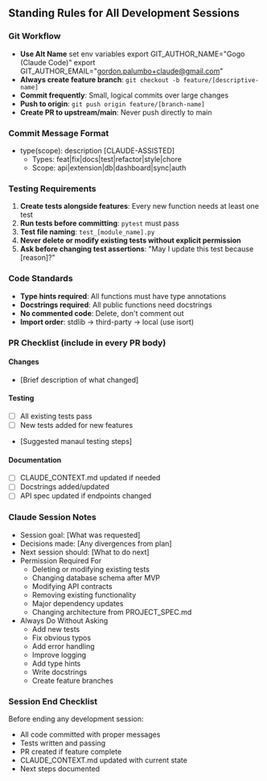 ## Standing Rules for All Development Sessions

### Git Workflow
- **Use Alt Name** set env variables 
    export GIT_AUTHOR_NAME="Gogo (Claude Code)"
    export GIT_AUTHOR_EMAIL="gordon.palumbo+claude@gmail.com"
- **Always create feature branch**: `git checkout -b feature/[descriptive-name]`
- **Commit frequently**: Small, logical commits over large changes
- **Push to origin**: `git push origin feature/[branch-name]`
- **Create PR to upstream/main**: Never push directly to main

### Commit Message Format
- type(scope): description [CLAUDE-ASSISTED]
    - Types: feat|fix|docs|test|refactor|style|chore
    - Scope: api|extension|db|dashboard|sync|auth

### Testing Requirements
1. **Create tests alongside features**: Every new function needs at least one test
2. **Run tests before committing**: `pytest` must pass
3. **Test file naming**: `test_[module_name].py`
4. **Never delete or modify existing tests without explicit permission**
5. **Ask before changing test assertions**: "May I update this test because [reason]?"

### Code Standards
- **Type hints required**: All functions must have type annotations
- **Docstrings required**: All public functions need docstrings
- **No commented code**: Delete, don't comment out
- **Import order**: stdlib → third-party → local (use isort)

### PR Checklist (include in every PR body)
#### Changes
- [Brief description of what changed]
#### Testing
- [ ] All existing tests pass
- [ ] New tests added for new features
- [Suggested manaul testing steps]
#### Documentation
- [ ] CLAUDE_CONTEXT.md updated if needed
- [ ] Docstrings added/updated
- [ ] API spec updated if endpoints changed

### Claude Session Notes
- Session goal: [What was requested]
- Decisions made: [Any divergences from plan]
- Next session should: [What to do next]
- Permission Required For
    - Deleting or modifying existing tests
    - Changing database schema after MVP
    - Modifying API contracts
    - Removing existing functionality
    - Major dependency updates
    - Changing architecture from PROJECT_SPEC.md
- Always Do Without Asking
    - Add new tests
    - Fix obvious typos
    - Add error handling
    - Improve logging
    - Add type hints
    - Write docstrings
    -  Create feature branches

### Session End Checklist
Before ending any development session:
- All code committed with proper messages
- Tests written and passing
- PR created if feature complete
- CLAUDE_CONTEXT.md updated with current state
- Next steps documented

